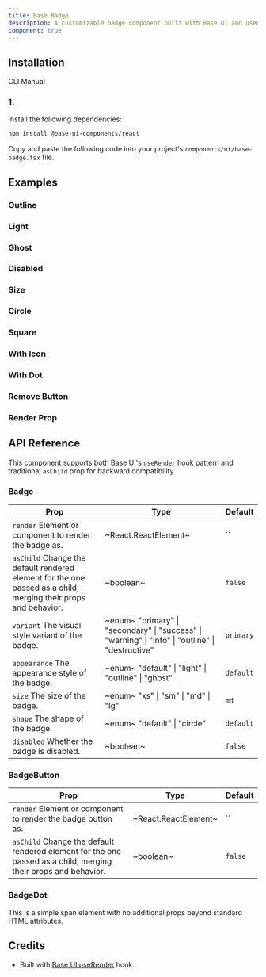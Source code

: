 ```yaml
---
title: Base Badge
description: A customizable badge component built with Base UI and useRender hook for composition.
component: true
---
```


## Installation

  CLI
  Manual

### 1. 
Install the following dependencies:

```bash
npm install @base-ui-components/react
```

Copy and paste the following code into your project's `components/ui/base-badge.tsx` file.

## Examples

### Outline

### Light

### Ghost

### Disabled

### Size

### Circle

### Square

### With Icon

### With Dot

### Remove Button

### Render Prop

## API Reference

This component supports both Base UI's `useRender` hook pattern and traditional `asChild` prop for backward compatibility.

### Badge

| **Prop**                                                                                                                                  | **Type**                                                                                                                       | **Default** |
| ----------------------------------------------------------------------------------------------------------------------------------------- | ------------------------------------------------------------------------------------------------------------------------------ | ----------- |
| `render` Element or component to render the badge as.                                                          | ~React.ReactElement~                                                                                                           | ``  |
| `asChild` Change the default rendered element for the one passed as a child, merging their props and behavior. | ~boolean~                                                                                                                      | `false`     |
| `variant` The visual style variant of the badge.                                                               | ~enum~  "primary" \| "secondary" \| "success" \| "warning" \| "info" \| "outline" \| "destructive"  | `primary`   |
| `appearance` The appearance style of the badge.                                                                | ~enum~  "default" \| "light" \| "outline" \| "ghost"                                                | `default`   |
| `size` The size of the badge.                                                                                  | ~enum~  "xs" \| "sm" \| "md" \| "lg"                                                                | `md`        |
| `shape` The shape of the badge.                                                                                | ~enum~  "default" \| "circle"                                                                       | `default`   |
| `disabled` Whether the badge is disabled.                                                                      | ~boolean~                                                                                                                      | `false`     |

### BadgeButton

| **Prop**                                                                                                                                  | **Type**             | **Default**  |
| ----------------------------------------------------------------------------------------------------------------------------------------- | -------------------- | ------------ |
| `render` Element or component to render the badge button as.                                                   | ~React.ReactElement~ | `` |
| `asChild` Change the default rendered element for the one passed as a child, merging their props and behavior. | ~boolean~            | `false`      |

### BadgeDot

This is a simple span element with no additional props beyond standard HTML attributes.

## Credits

- Built with [Base UI useRender](https://base-ui.com/react/utils/use-render) hook.